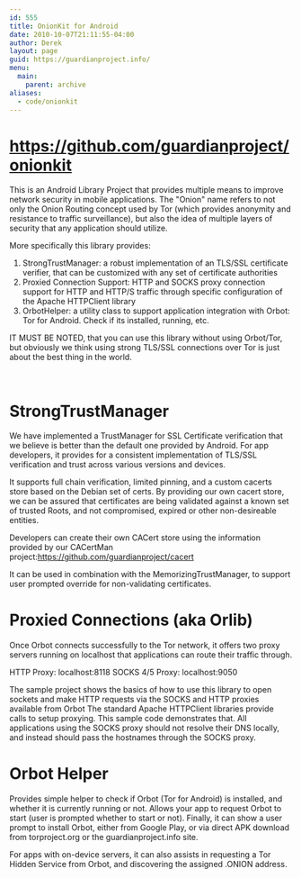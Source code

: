 ```yaml
---
id: 555
title: OnionKit for Android
date: 2010-10-07T21:11:55-04:00
author: Derek
layout: page
guid: https://guardianproject.info/
menu:
  main:
    parent: archive
aliases:
  - code/onionkit
---
```

# <a style="font-size: 13px;" href="https://github.com/guardianproject/onionkit">https://github.com/guardianproject/onionkit</a>

This is an Android Library Project that provides multiple means to improve network security in mobile applications. The "Onion" name refers to not only the Onion Routing concept used by Tor (which provides anonymity and resistance to traffic surveillance), but also the idea of multiple layers of security that any application should utilize.

More specifically this library provides:

  1. StrongTrustManager: a robust implementation of an TLS/SSL certificate verifier, that can be customized with any set of certificate authorities
  2. Proxied Connection Support: HTTP and SOCKS proxy connection support for HTTP and HTTP/S traffic through specific configuration of the Apache HTTPClient library
  3. OrbotHelper: a utility class to support application integration with Orbot: Tor for Android. Check if its installed, running, etc.

IT MUST BE NOTED, that you can use this library without using Orbot/Tor, but obviously we think using strong TLS/SSL connections over Tor is just about the best thing in the world.

&nbsp;

# <a href="https://github.com/guardianproject/onionkit#strongtrustmanager" name="strongtrustmanager"></a>StrongTrustManager

We have implemented a TrustManager for SSL Certificate verification that we believe is better than the default one provided by Android. For app developers, it provides for a consistent implementation of TLS/SSL verification and trust across various versions and devices.

It supports full chain verification, limited pinning, and a custom cacerts store based on the Debian set of certs. By providing our own cacert store, we can be assured that certificates are being validated against a known set of trusted Roots, and not compromised, expired or other non-desireable entities.

Developers can create their own CACert store using the information provided by our CACertMan project:<https://github.com/guardianproject/cacert>

It can be used in combination with the MemorizingTrustManager, to support user prompted override for non-validating certificates.

# <a href="https://github.com/guardianproject/onionkit#proxied-connections-aka-orlib" name="proxied-connections-aka-orlib"></a>Proxied Connections (aka Orlib)

Once Orbot connects successfully to the Tor network, it offers two proxy servers running on localhost that applications can route their traffic through.

HTTP Proxy: localhost:8118 SOCKS 4/5 Proxy: localhost:9050

The sample project shows the basics of how to use this library to open sockets and make HTTP requests via the SOCKS and HTTP proxies available from Orbot The standard Apache HTTPClient libraries provide calls to setup proxying. This sample code demonstrates that. All applications using the SOCKS proxy should not resolve their DNS locally, and instead should pass the hostnames through the SOCKS proxy.

# <a href="https://github.com/guardianproject/onionkit#orbot-helper" name="orbot-helper"></a>Orbot Helper

Provides simple helper to check if Orbot (Tor for Android) is installed, and whether it is currently running or not. Allows your app to request Orbot to start (user is prompted whether to start or not). Finally, it can show a user prompt to install Orbot, either from Google Play, or via direct APK download from torproject.org or the guardianproject.info site.

For apps with on-device servers, it can also assists in requesting a Tor Hidden Service from Orbot, and discovering the assigned .ONION address.

# <a href="https://github.com/guardianproject/onionkit#strongtrustmanager" name="strongtrustmanager"></a>

# <a href="https://github.com/guardianproject/onionkit#proxied-connections-aka-orlib" name="proxied-connections-aka-orlib"></a>

# <a href="https://github.com/guardianproject/onionkit#orbot-helper" name="orbot-helper"></a>